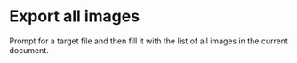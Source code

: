 # Export all images

Prompt for a target file and then fill it with the list of all images in the current document.
